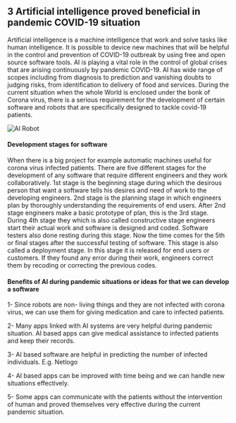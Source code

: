 ## 3 Artificial intelligence proved beneficial in pandemic COVID-19 situation

Artificial intelligence is a machine intelligence that work and solve tasks like human intelligence. It is possible to device new machines that will be helpful in the control and prevention of COVID-19 outbreak by using free and open source software tools.
AI is playing a vital role in the control of global crises that are arising continuously by pandemic COVID-19.  AI has wide range of scopes including from diagnosis to prediction and vanishing doubts to judging risks, from identification to delivery of food and services. During the current situation when the whole World is enclosed under the bonk of Corona virus, there is a serious requirement for the development of certain software and robots that are specifically designed to tackle covid-19 patients.

![AI Robot](https://user-images.githubusercontent.com/64958196/83354915-5d4c3d00-a375-11ea-925b-37cad0032d49.png)

#### Development stages for software 

When there is a big project for example automatic machines useful for corona virus infected patients. There are five different stages for the development of any software that require different engineers and they work collaboratively. 1st stage is the beginning stage during which the desirous person that want a software tells his desires and need of work to the developing engineers. 2nd stage is the planning stage in which engineers plan by thoroughly understanding the requirements of end users. After 2nd stage engineers make a basic prototype of plan, this is the 3rd stage. During 4th stage they which is also called constructive stage engineers start their actual work and software is designed and coded. Software testers also done resting during this stage. Now the time comes for the 5th or final stages after the successful testing of software. This stage is also called a deployment stage. In this stage it is released for end users or customers. If they found any error during their work, engineers correct them by recoding or correcting the previous codes.

#### Benefits of AI during pandemic situations or ideas for that we can develop a software

1-	Since robots are non- living things and they are not infected with corona virus, we can use them for giving medication and care to infected patients.

2-	Many apps linked with AI systems are very helpful during pandemic situation. AI based apps can give medical assistance to infected patients and keep their records.

3-	AI based software are helpful in predicting the number of infected individuals. E.g. Netlogo

4-	AI based apps can be improved with time being and we can handle new situations effectively.

5-	Some apps can communicate with the patients without the intervention of human and proved themselves very effective during the current pandemic situation.
